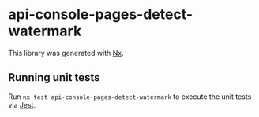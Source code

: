 # api-console-pages-detect-watermark

This library was generated with [Nx](https://nx.dev).

## Running unit tests

Run `nx test api-console-pages-detect-watermark` to execute the unit tests via [Jest](https://jestjs.io).
